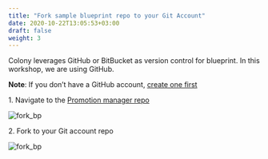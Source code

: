 ```yaml
---
title: "Fork sample blueprint repo to your Git Account" 
date: 2020-10-22T13:05:53+03:00
draft: false
weight: 3
---
```


Colony leverages GitHub or BitBucket as version control for blueprint. In this workshop, we are using GitHub.

__Note__: If you don’t have a GitHub account, [create one first](https://github.com/)


1\. Navigate to the [Promotion manager repo](https://github.com/QualiSystemsLab/aws-workshop-colony)

![fork_bp](/images/module1/fork_bp.png)

2\. Fork to your Git account repo

![fork_bp](/images/module1/ready_to_link.png)

